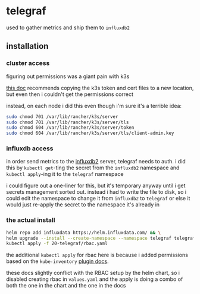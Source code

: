 # telegraf

used to gather metrics and ship them to `influxdb2`

## installation


### cluster access

figuring out permissions was a giant pain with k3s

[this doc](https://github.com/influxdata/telegraf/blob/master/plugins/inputs/kube_inventory/README.md#quickstart-in-k3s) recommends copying the k3s token and cert files to a new location, but even then i couldn't get the permissions correct

instead, on each node i did this even though i'm sure it's a terrible idea:

```bash
sudo chmod 701 /var/lib/rancher/k3s/server
sudo chmod 701 /var/lib/rancher/k3s/server/tls
sudo chmod 604 /var/lib/rancher/k3s/server/token
sudo chmod 604 /var/lib/rancher/k3s/server/tls/client-admin.key
```

### influxdb access

in order send metrics to the [influxdb2](/30-influxdb2/influxdb2.md) server, telegraf needs to auth.
i did this by `kubectl get`-ting the secret from the `influxdb2` namespace and `kubectl apply`-ing it to the `telegraf` namespace

i could figure out a one-liner for this, but it's temporary anyway until i get secrets management sorted out. instead i had to write the file to disk, so i could edit the namespace to change it from `influxdb2` to `telegraf` or else it would just re-apply the secret to the namespace it's already in

### the actual install

```bash
helm repo add influxdata https://helm.influxdata.com/ && \
helm upgrade --install --create-namespace --namespace telegraf telegraf influxdata/telegraf-ds --values 30-telegraf/values.yaml && \
kubectl apply -f 20-telegraf/rbac.yaml
```

the additional `kubectl apply` for rbac here is because i added permissions based on the `kube-inventory` [plugin docs](https://github.com/influxdata/telegraf/tree/master/plugins/inputs/kube_inventory#kubernetes-permissions).

these docs slightly conflict with the RBAC setup by the helm chart, so i disabled creating rbac in `values.yaml` and the apply is doing a combo of both the one in the chart and the one in the docs
